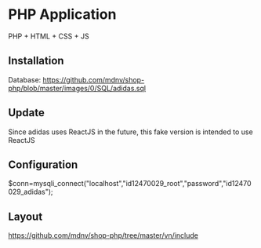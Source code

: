 # PHP Application 

PHP + HTML + CSS + JS

## Installation

Database: https://github.com/mdnv/shop-php/blob/master/images/0/SQL/adidas.sql

## Update

Since adidas uses ReactJS in the future, this fake version is intended to use ReactJS

## Configuration

$conn=mysqli_connect("localhost","id12470029_root","password","id12470029_adidas");

## Layout

https://github.com/mdnv/shop-php/tree/master/vn/include
